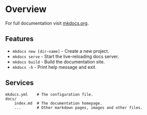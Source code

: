 # Overview

For full documentation visit [mkdocs.org](https://www.mkdocs.org).

## Features

* `mkdocs new [dir-name]` - Create a new project.
* `mkdocs serve` - Start the live-reloading docs server.
* `mkdocs build` - Build the documentation site.
* `mkdocs -h` - Print help message and exit.

## Services

    mkdocs.yml    # The configuration file.
    docs/
        index.md  # The documentation homepage.
        ...       # Other markdown pages, images and other files.